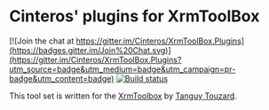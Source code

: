 # Cinteros' plugins for XrmToolBox

[![Join the chat at
https://gitter.im/Cinteros/XrmToolBox.Plugins](https://badges.gitter.im/Join%20Chat.svg)](https://gitter.im/Cinteros/XrmToolBox.Plugins?utm_source=badge&utm_medium=badge&utm_campaign=pr-badge&utm_content=badge)
[![Build
status](https://ci.appveyor.com/api/projects/status/y3imwqgt5fsxye7f/branch/master?svg=true)](https://ci.appveyor.com/project/shytikov/blackbelt/branch/master)


This tool set is written for the [XrmToolbox](http://www.xrmtoolbox.com/) by
[Tanguy Touzard](https://github.com/MscrmTools).
